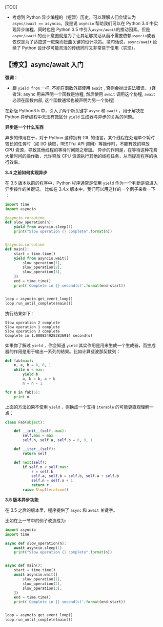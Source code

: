 [TOC]

- 考虑到 Python 异步编程的（短暂）历史，可以理解人们会误认为 `async/await == asyncio`。我是说 `asyncio` 帮助我们可以在 Python 3.4 中实现异步编程，同时也是 Python 3.5 中引入`async/await`的推动因素。但是`async/await` 的设计意图就是为了让其足够灵活从而不需要依赖`asyncio`或者仅仅是为了适应这一框架而扭曲关键的设计决策。换句话说，`async/await` 延续了 Python 设计尽可能灵活的传统同时又非常易于使用（实现）。



## 【博文】async/await 入门

**强调：**

- 跟 `yield from` 一样, 不能在函数外部使用 `await` , 否则会抛出语法错误。 (译者注: async 用来声明一个函数是协程, 然后使用 `await` 调用这个协程, `await` 必须在函数内部, 这个函数通常也被声明为另一个协程)

在新版 Python3.5 中，引入了两个新关键字 `async` 和 `await` ，用于解决在 Python 异步编程中无法有效区分 `yield` 生成器与异步的关系的问题。

**异步是一个什么东西**

异步的作用在于，对于 Python 这种拥有 GIL 的语言，某个线程在处理单个耗时较长的任务时（如 I/O 读取，RESTful API 调用）等操作时，不能有效的释放 CPU 资源，导致其他线程的等待时间随之增加。 异步的作用是，在等待这种花费大量时间的操作数，允许释放 CPU 资源执行其他的线程任务，从而提高程序的执行效率。

**3.4 之前如何实现异步**

在 3.5 版本以前的程序中，Python 程序通常是使用 `yield` 作为一个判断是否进入异步操作的关键词。 比如在 3.4.x 版本中，我们可以用这样的一个例子来看一下 ：

```py
import time
import asyncio

@asyncio.coroutine
def slow_operation(n):
    yield from asyncio.sleep(1)
    print("Slow operation {} complete".format(n))


@asyncio.coroutine
def main():
    start = time.time()
    yield from asyncio.wait([
        slow_operation(1),
        slow_operation(2),
        slow_operation(3),
    ])
    end = time.time()
    print('Complete in {} second(s)'.format(end-start))


loop = asyncio.get_event_loop()
loop.run_until_complete(main())
```

执行结果如下：

```
Slow operation 2 complete
Slow operation 1 complete
Slow operation 3 complete
Complete in 1.0008249282836914 second(s)
```

如果你了解过 `yield` ，你会知道 `yield` 其实作用是用来生成一个生成器，而生成器的作用是用于输出一系列的结果。比如计算斐波那契数列：

```py
def fab(max):
    n, a, b = 0, 0, 1
    while n < max:
        yield b
        a, b = b, a + b
        n = n + 1

for n in fab(5):
    print n
```


上面的方法如果不使用 `yield` ，则换成一个支持 `iterable` 的可能更直观理解一点：

```py
class Fab(object):

    def __init__(self, max):
        self.max = max
        self.n, self.a, self.b = 0, 0, 1

    def __iter__(self):
        return self

    def next(self):
        if self.n < self.max:
            r = self.b
            self.a, self.b = self.b, self.a + self.b
            self.n = self.n + 1
            return r
        raise StopIteration()
```


**3.5 版本异步功能**

在 3.5 之后的版本里，程序提供了 `async` 和 `await` 关键字。

比如在上一节中的例子改造成为:

```py
import asyncio
import time

async def slow_operation(n):
    await asyncio.sleep(1)
    print("Slow operation {} complete".format(n))


async def main():
    start = time.time()
    await asyncio.wait([
        slow_operation(1),
        slow_operation(2),
        slow_operation(3),
    ])
    end = time.time()
    print('Complete in {} second(s)'.format(end-start))


loop = asyncio.get_event_loop()
loop.run_until_complete(main())
```